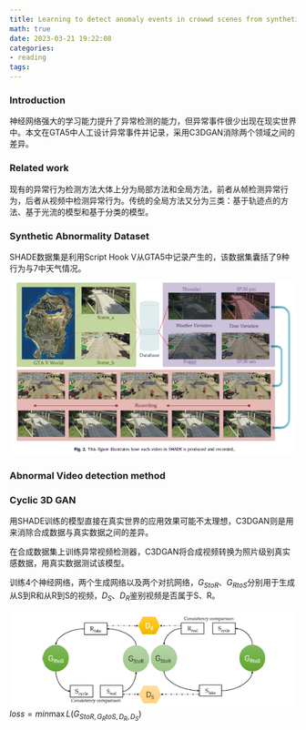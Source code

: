 ```yaml
---
title: Learning to detect anomaly events in crowwd scenes from synthetic data
math: true
date: 2023-03-21 19:22:08
categories: 
- reading
tags:
---
```


### Introduction

神经网络强大的学习能力提升了异常检测的能力，但异常事件很少出现在现实世界中。本文在GTA5中人工设计异常事件并记录，采用C3DGAN消除两个领域之间的差异。
<!--more-->
### Related work

现有的异常行为检测方法大体上分为局部方法和全局方法，前者从帧检测异常行为，后者从视频中检测异常行为。传统的全局方法又分为三类：基于轨迹点的方法、基于光流的模型和基于分类的模型。

### Synthetic Abnormality Dataset

SHADE数据集是利用Script Hook V从GTA5中记录产生的，该数据集囊括了9种行为与7中天气情况。

![Image-1](Learning%20to%20detect%20anomaly%20events%20in%20crowd%20scenes%20from%20synthetic%20data/image-1.png)

### Abnormal Video detection method

### Cyclic 3D GAN

用SHADE训练的模型直接在真实世界的应用效果可能不太理想，C3DGAN则是用来消除合成数据与真实数据之间的差异。

在合成数据集上训练异常视频检测器，C3DGAN将合成视频转换为照片级别真实感数据，用真实数据测试该模型。

训练4个神经网络，两个生成网络以及两个对抗网络，$G_{StoR}$、$G_{RtoS}$分别用于生成从S到R和从R到S的视频，$D_S$、$D_R$鉴别视频是否属于S、R。

![Image-2](Learning%20to%20detect%20anomaly%20events%20in%20crowd%20scenes%20from%20synthetic%20data/image-2.png)
$loss = min\max{L(G_{StoR,G_RtoS,D_R,D_S})}$
